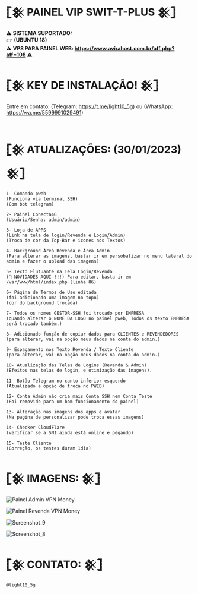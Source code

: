 #  𓊈𒆜 PAINEL VIP SWIT-T-PLUS 𒆜𓊉

⚠ <b>SISTEMA SUPORTADO:</b></br>
👉 <b>(UBUNTU 18)</b></br>
⚠ <b>VPS PARA PAINEL WEB: https://www.avirahost.com.br/aff.php?aff=108 ⚠</b></br>

# 𓊈𒆜 KEY DE INSTALAÇÃO! 𒆜𓊉

Entre em contato: (Telegram: https://t.me/light10_5g) ou (WhatsApp: https://wa.me/5599991029491)
</br></br>

# 𓊈𒆜 ATUALIZAÇÕES: (30/01/2023) 𒆜𓊉
```
1- Comando pweb
(Funciona via terminal SSH)
(Com bot telegram)

2- Painel Conecta4G 
(Usuário/Senha: admin/admin)

3- Loja de APPS 
(Link na tela de login/Revenda e Login/Admin)
(Troca de cor da Top-Bar e icones nos Textos)

4- Background Área Revenda e Área Admin
(Para alterar as imagens, bastar ir em persobalizar no menu lateral do admin e fazer o upload das imagens)

5- Texto Flutuante na Tela Login/Revenda
(📣 NOVIDADES AQUI !!!) Para editar, basta ir em /var/www/html/index.php (linha 86)

6- Página de Termos de Uso editada
(foi adicionado uma imagem no topo)
(cor do background trocada)

7- Todos os nomes GESTOR-SSH foi trocado por EMPRESA
(quando alterar o NOME DA LOGO no painel pweb, Todos os texto EMPRESA será trocado também.)

8- Adicionado função de copiar dados para CLIENTES e REVENDEDORES
(para alterar, vai na opção meus dados na conta do admin.)

9- Espaçamento nos Texto Revenda / Texto Cliente
(para alterar, vai na opção meus dados na conta do admin.)

10- Atualização das Telas de Logins (Revenda & Admin)
(Efeitos nas telas de login, e otimização das imagens).

11- Botão Telegram no canto inferior esquerdo
(Atualizado a opção de troca no PWEB)

12- Conta Admin não cria mais Conta SSH nem Conta Teste
(Foi removido para um bom funcionamento do painel)

13- Alteração nas imagens dos apps e avatar
(Na pagina de personalizar pode troca essas imagens)

14- Checker CloudFlare
(verificar se a SNI ainda está online e pegando)

15- Teste Cliente
(Correção, os testes duram 1dia)
```

# 𓊈𒆜 IMAGENS: 𒆜𓊉

![Painel Admin VPN Money](https://user-images.githubusercontent.com/105602625/199342859-74e061cf-698d-4b1c-adcf-c15181f4a599.jpg)

![Painel Revenda VPN Money](https://user-images.githubusercontent.com/105602625/199342869-41c71d9d-fa29-4999-ad0c-9251af4fa910.jpg)

![Screenshot_9](https://user-images.githubusercontent.com/105602625/199342873-8c18411b-fa3f-450d-b836-3ecb65431a54.jpg)

![Screenshot_8](https://user-images.githubusercontent.com/105602625/199343097-c354d155-4080-4333-93b8-fd9b0f1df323.jpg)

# 𓊈𒆜 CONTATO: 𒆜𓊉
```
@light10_5g
```

